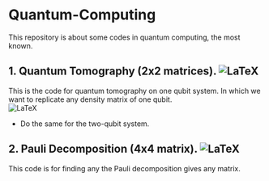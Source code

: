 # Quantum-Computing

This repository is about some codes in quantum computing, the most known.

## 1. Quantum Tomography (2x2 matrices). ![LaTeX](https://img.shields.io/badge/COMPLETE-30%25-orange)

This is the code for quantum tomography on one qubit system. In which we want to replicate any density matrix of one qubit.  
![LaTeX](https://img.shields.io/badge/IMPROVEMENTS-1-ff69b4)
* Do the same for the two-qubit system.

## 2. Pauli Decomposition (4x4 matrix). ![LaTeX](https://img.shields.io/badge/COMPLETE-100%25-blue)

This code is for finding any the Pauli decomposition gives any matrix.
